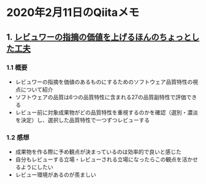 # 2020年2月11日のQiitaメモ

## 1. [レビュワーの指摘の価値を上げるほんのちょっとした工夫](https://qiita.com/gakuri/items/53a0802ab82115501473)

### 1.1 概要

- レビュワーの指摘を価値のあるものにするためのソフトウェア品質特性の視点について紹介
- ソフトウェアの品質は6つの品質特性に含まれる27の品質副特性で評価できる
- レビュー前に対象成果物がどの品質特性を重視するのかを確認（選別・濃淡を決定）し、選択した品質特性で一つずつレビューする

### 1.2 感想

- 成果物を作る際に予め観点が決まっているのは効率的で良いと感じた
- 自分もレビューする立場・レビューされる立場になったらこの観点を活かせるようにしたい
- レビュー環境があるのが羨ましい
